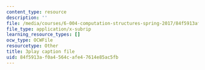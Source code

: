 ```yaml
---
content_type: resource
description: ''
file: /media/courses/6-004-computation-structures-spring-2017/84f5913af0a4564cafe47614e85ac5fb_r3c31nh_iOc.vtt
file_type: application/x-subrip
learning_resource_types: []
ocw_type: OCWFile
resourcetype: Other
title: 3play caption file
uid: 84f5913a-f0a4-564c-afe4-7614e85ac5fb
---
```

